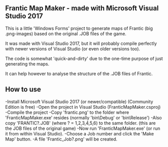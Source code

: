 ## Frantic Map Maker - made with Microsoft Visual Studio 2017

This is a little 'Windows Forms' project to generate maps of Frantic
(big .png-images) based on the original .JOB files of the game.

It was made with Visual Studio 2017, but it will probably compile perfectly
with newer versions of Visual Studio (or even older versions too).

The code is somewhat 'quick-and-dirty' due to the one-time purpose of just
generating the maps.

It can help however to analyse the structure of the .JOB files of Frantic.



## How to use

-Install Microsoft Visual Studio 2017 (or newer/compatible)
 (Community Edition is free)
-Open the project in Visual Studio (FranticMapMaker.csproj)
-Compile the project
-Copy 'frantic.png' to the folder where 'FranticMapMaker.exe' resides
 (normally 'bin\Debug' or 'bin\Release')
-Also copy 'FRANTIC?.JOB' (where ? = 1,2,3,4,5,6) to the same folder.
 (this are the JOB files of the original game)
-Now run 'FranticMapMaker.exe' (or run it from within Visual Studio).
-Choose a Job number and click the 'Make Map' button.
-A file 'Frantic_Job?.png' will be created.


